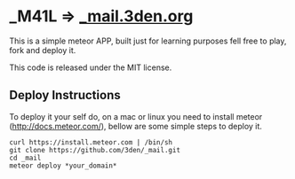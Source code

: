 _M41L => [_mail.3den.org](http://_mail.3den.org/)
=====

This is a simple meteor APP, built just for learning purposes fell free to play, fork and deploy it.

This code is released under the MIT license.

## Deploy Instructions

To deploy it your self do, on a mac or linux you need to install meteor (http://docs.meteor.com/), bellow are some simple steps to deploy it.

```
curl https://install.meteor.com | /bin/sh
git clone https://github.com/3den/_mail.git
cd _mail
meteor deploy *your_domain*
```
